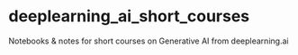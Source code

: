 # deeplearning_ai_short_courses
Notebooks &amp; notes for short courses on Generative AI from deeplearning.ai
